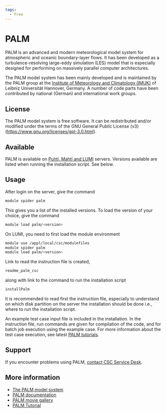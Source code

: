 ```yaml
---
tags:
  - Free
---
```


# PALM

PALM is an advanced and modern meteorological model system for atmospheric and oceanic
boundary-layer flows. It has been developed as a turbulence-resolving large-eddy simulation
(LES) model that is especially designed for performing on massively parallel computer
architectures.

The PALM model system has been mainly developed and is maintained by the ​PALM group at the
​[Institute of Meteorology and Climatology (IMUK)](https://www.muk.uni-hannover.de/?&L=1) of
Leibniz Universität Hannover, Germany. A number of code parts have been contributed by national
(German) and international work groups.

## License

The PALM model system is free software. It can be redistributed and/or modified under the terms
of the GNU General Public License (v3)(https://www.gnu.org/licenses/gpl-3.0.html).

## Available

PALM is available on [Puhti, Mahti and LUMI](../computing/available-systems.md) servers. Versions
available are listed when running the installation script. See below.

## Usage

After login on the server, give the command

```bash
module spider palm
```

This gives you a list of the installed versions. To load the version of your choice, give the command

```bash
module load palm/<version>
```

On LUMI, you need to first load the module environment

```bash
module use /appl/local/csc/modulefiles
module spider palm
module load palm/<version>
```

Link to read the instruction file is created,

```bash
readme_palm_csc
```

along with link to the command to run the installation script

```bash
installPalm
```

It is recommended to read first the instruction file, especially to understand on which disk
partition on the server the installation should be done i.e., where to run the installation
script.

An example test case input file is included in the installation. In the instruction
file, run commands are given for compilation of the code, and for batch job execution
using the example case. For more information about the test case execution, see latest
[PALM tutorials](https://palm.muk.uni-hannover.de/trac/wiki/doc/tut/palm#Exercisepresentations).

## Support

If you encounter problems using PALM, [contact CSC Service Desk](../support/contact.md).

## More information

* [The PALM model system](https://palm.muk.uni-hannover.de/trac)
* [PALM documentation](https://palm.muk.uni-hannover.de/trac/wiki/doc)
* [PALM movie gallery](https://palm.muk.uni-hannover.de/trac/wiki/gallery/movies)
* [PALM Tutorial](https://palm.muk.uni-hannover.de/trac/wiki/doc/tut/palm#Exercisepresentations)
